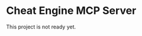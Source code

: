 # Cheat Engine MCP Server

This project is not ready yet.

<!--
A Model Context Protocol (MCP) server plugin for Cheat Engine that provides HTTP access to Cheat Engine functionality.

## Features

- HTTP-based MCP server running on `http://localhost:6300`
- Integration with Cheat Engine via plugin interface
- Basic tools for getting server information and status
- CORS support for web-based MCP clients

## Installation

1. Build the project to generate `ce-mcp.dll`
2. Copy the DLL to your Cheat Engine plugins directory
3. Enable the plugin in Cheat Engine

## Usage

1. **Enable Plugin**: Load the plugin in Cheat Engine
2. **Start Server**: Use the menu `MCP → Start MCP Server`
3. **Connect**: Point your MCP client to `http://localhost:6300`
4. **Stop Server**: Use the menu `MCP → Stop MCP Server`

## Available Tools

- `get_info` - Get information about the Cheat Engine MCP Server
- `echo` - Echo a message back to the client
- `get_status` - Get current status of Cheat Engine

## Technical Details

- Built with .NET Framework 4.8.1
- Uses Microsoft.Owin.Hosting for HTTP server
- Implements Model Context Protocol v2024-11-05
- Auto-discovers tools using MCP SDK attributes

## Requirements

- Cheat Engine 7.0+
- .NET Framework 4.8.1
- Windows OS -->
